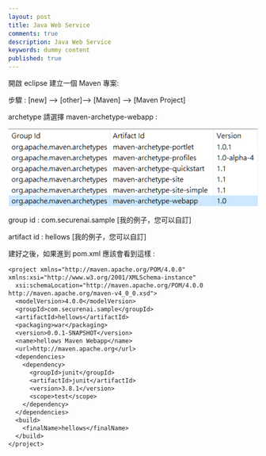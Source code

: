 ```yaml
---
layout: post
title: Java Web Service
comments: true
description: Java Web Service
keywords: dummy content
published: true
---
```


開啟 eclipse 建立一個 Maven 專案:

步驟 : [new] --> [other]--> [Maven] --> [Maven Project]

<!--![ws1.png](/assets/images/post_images/ws1.png)-->

archetype 請選擇 maven-archetype-webapp : 

![ws2.png](/assets/images/post_images/ws2.png)

group id : com.securenai.sample [我的例子，您可以自訂]

artifact id : hellows [我的例子，您可以自訂]

建好之後，如果進到 pom.xml 應該會看到這樣 : 

```
<project xmlns="http://maven.apache.org/POM/4.0.0" xmlns:xsi="http://www.w3.org/2001/XMLSchema-instance"
  xsi:schemaLocation="http://maven.apache.org/POM/4.0.0 http://maven.apache.org/maven-v4_0_0.xsd">
  <modelVersion>4.0.0</modelVersion>
  <groupId>com.securenai.sample</groupId>
  <artifactId>hellows</artifactId>
  <packaging>war</packaging>
  <version>0.0.1-SNAPSHOT</version>
  <name>hellows Maven Webapp</name>
  <url>http://maven.apache.org</url>
  <dependencies>
    <dependency>
      <groupId>junit</groupId>
      <artifactId>junit</artifactId>
      <version>3.8.1</version>
      <scope>test</scope>
    </dependency>
  </dependencies>
  <build>
    <finalName>hellows</finalName>
  </build>
</project>
```
